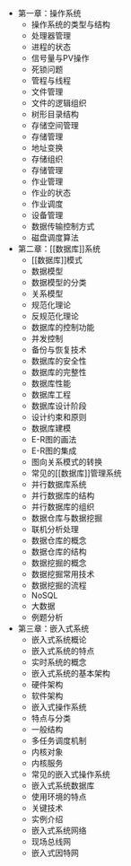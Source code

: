 - 第一章：操作系统
	- 操作系统的类型与结构
	- 处理器管理
	- 进程的状态
	- 信号量与PV操作
	- 死锁问题
	- 管程与线程
	- 文件管理
	- 文件的逻辑组织
	- 树形目录结构
	- 存储空间管理
	- 存储管理
	- 地址变换
	- 存储组织
	- 存储管理
	- 作业管理
	- 作业的状态
	- 作业调度
	- 设备管理
	- 数据传输控制方式
	- 磁盘调度算法
- 第二章：[[数据库]]系统
	- [[数据库]]模式
	- 数据模型
	- 数据模型的分类
	- 关系模型
	- 规范化理论
	- 反规范化理论
	- 数据库的控制功能
	- 并发控制
	- 备份与恢复技术
	- 数据库的安全性
	- 数据库的完整性
	- 数据库性能
	- 数据库工程
	- 数据库设计阶段
	- 设计约束和原则
	- 数据库建模
	- E-R图的画法
	- E-R图的集成
	- 图向关系模式的转换
	- 常见的[[数据库]]管理系统
	- 并行数据库系统
	- 并行数据库的结构
	- 并行数据库的组织
	- 数据仓库与数据挖掘
	- 联机分析处理
	- 数据仓库的概念
	- 数据仓库的结构
	- 数据挖掘的概念
	- 数据挖掘常用技术
	- 数据挖掘的流程
	- NoSQL
	- 大数据
	- 例题分析
- 第三章：嵌入式系统
	- 嵌入式系统概论
	- 嵌入式系统的特点
	- 实时系统的概念
	- 嵌入式系统的基本架构
	- 硬件架构
	- 软件架构
	- 嵌入式操作系统
	- 特点与分类
	- 一般结构
	- 多任务调度机制
	- 内核对象
	- 内核服务
	- 常见的嵌入式操作系统
	- 嵌入式系统数据库
	- 使用环境的特点
	- 关键技术
	- 实例介绍
	- 嵌入式系统网络
	- 现场总线网
	- 嵌入式因特网